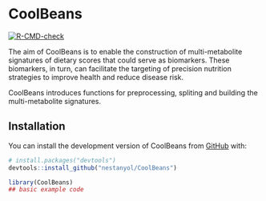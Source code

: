 # CoolBeans

<!-- badges: start -->

[![R-CMD-check](https://github.com/nestanyol/CoolBeans/actions/workflows/R-CMD-check.yaml/badge.svg)](https://github.com/nestanyol/CoolBeans/actions/workflows/R-CMD-check.yaml)
<!-- badges: end -->

The aim of CoolBeans is to enable the construction of multi-metabolite
signatures of dietary scores that could serve as biomarkers. These
biomarkers, in turn, can facilitate the targeting of precision nutrition
strategies to improve health and reduce disease risk.

CoolBeans introduces functions for preprocessing, spliting and building
the multi-metabolite signatures.

## Installation

You can install the development version of CoolBeans from
[GitHub](https://github.com/nestanyol/CoolBeans) with:

``` r
# install.packages("devtools")
devtools::install_github("nestanyol/CoolBeans")
```

``` r
library(CoolBeans)
## basic example code
```
